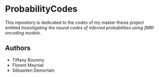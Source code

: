 # ProbabilityCodes

This repository is dedicated to the codes of my master thesis project entitled *Investigating the neural codes of inferred probabilities using fMRI encoding models*. 

## Authors 
- Tiffany Bounmy
- Florent Meyniel
- Sébastien Demortain 
